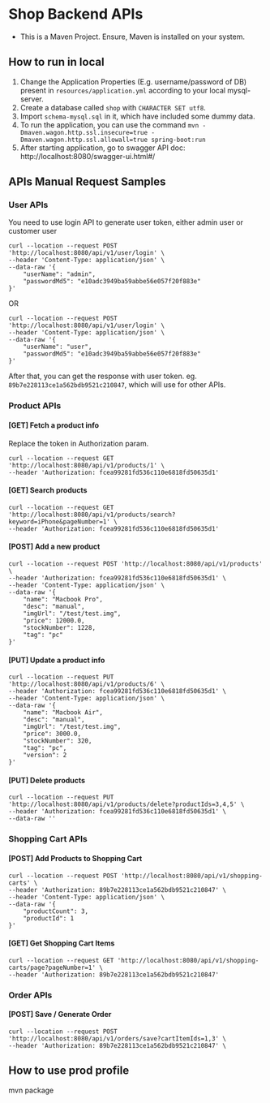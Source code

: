 # Shop Backend APIs

* This is a Maven Project. Ensure, Maven is installed on your system.

## How to run in local
1. Change the Application Properties (E.g. username/password of DB) present in ``resources/application.yml`` according to your local mysql-server.
1. Create a database called `shop` with ``CHARACTER SET utf8``.
1. Import `schema-mysql.sql` in it, which have included some dummy data.
1. To run the application, you can use the command ``mvn -Dmaven.wagon.http.ssl.insecure=true -Dmaven.wagon.http.ssl.allowall=true spring-boot:run``
1. After starting application, go to swagger API doc: http://localhost:8080/swagger-ui.html#/

## APIs Manual Request Samples
### User APIs
You need to use login API to generate user token, either admin user or customer user
```
curl --location --request POST 'http://localhost:8080/api/v1/user/login' \
--header 'Content-Type: application/json' \
--data-raw '{
    "userName": "admin",
    "passwordMd5": "e10adc3949ba59abbe56e057f20f883e"
}'
```
OR
```
curl --location --request POST 'http://localhost:8080/api/v1/user/login' \
--header 'Content-Type: application/json' \
--data-raw '{
    "userName": "user",
    "passwordMd5": "e10adc3949ba59abbe56e057f20f883e"
}'
```
After that, you can get the response with user token. eg. `89b7e228113ce1a562bdb9521c210847`, which will use for other APIs.

### Product APIs
#### [GET] Fetch a product info
<Notice> Replace the token in Authorization param.

```
curl --location --request GET 'http://localhost:8080/api/v1/products/1' \
--header 'Authorization: fcea99281fd536c110e6818fd50635d1'
```

#### [GET] Search products
```
curl --location --request GET 'http://localhost:8080/api/v1/products/search?keyword=iPhone&pageNumber=1' \
--header 'Authorization: fcea99281fd536c110e6818fd50635d1'
```

#### [POST] Add a new product
```
curl --location --request POST 'http://localhost:8080/api/v1/products' \
--header 'Authorization: fcea99281fd536c110e6818fd50635d1' \
--header 'Content-Type: application/json' \
--data-raw '{
    "name": "Macbook Pro",
    "desc": "manual",
    "imgUrl": "/test/test.img",
    "price": 12000.0,
    "stockNumber": 1228,
    "tag": "pc"
}'
```

#### [PUT] Update a product info
```
curl --location --request PUT 'http://localhost:8080/api/v1/products/6' \
--header 'Authorization: fcea99281fd536c110e6818fd50635d1' \
--header 'Content-Type: application/json' \
--data-raw '{
    "name": "Macbook Air",
    "desc": "manual",
    "imgUrl": "/test/test.img",
    "price": 3000.0,
    "stockNumber": 320,
    "tag": "pc",
    "version": 2
}'
```

#### [PUT] Delete products
```
curl --location --request PUT 'http://localhost:8080/api/v1/products/delete?productIds=3,4,5' \
--header 'Authorization: fcea99281fd536c110e6818fd50635d1' \
--data-raw ''
```


### Shopping Cart APIs
#### [POST] Add Products to Shopping Cart
```
curl --location --request POST 'http://localhost:8080/api/v1/shopping-carts' \
--header 'Authorization: 89b7e228113ce1a562bdb9521c210847' \
--header 'Content-Type: application/json' \
--data-raw '{
    "productCount": 3,
    "productId": 1
}'
```

#### [GET] Get Shopping Cart Items
```
curl --location --request GET 'http://localhost:8080/api/v1/shopping-carts/page?pageNumber=1' \
--header 'Authorization: 89b7e228113ce1a562bdb9521c210847'
```

### Order APIs
#### [POST] Save / Generate Order
```
curl --location --request POST 'http://localhost:8080/api/v1/orders/save?cartItemIds=1,3' \
--header 'Authorization: 89b7e228113ce1a562bdb9521c210847' \
```


## How to use prod profile
mvn package
